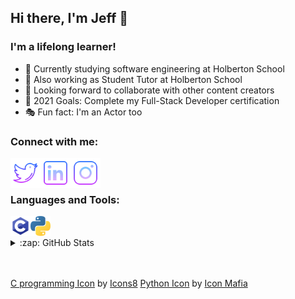 ## Hi there, I'm Jeff 👋

<!--
**Jeff-28/Jeff-28** is a ✨ _special_ ✨ repository because its `README.md` (this file) appears on your GitHub profile.

Here are some ideas to get you started:

- 🔭 I’m currently working on ...
- 🌱 I’m currently learning ...
- 👯 I’m looking to collaborate on ...
- 🤔 I’m looking for help with ...
- 💬 Ask me about ...
- 📫 How to reach me: ...
- 😄 Pronouns: ...
- ⚡ Fun fact: ...
-->

### I'm a lifelong learner!

- 🌱 Currently studying software engineering at Holberton School
- 🔭 Also working as Student Tutor at Holberton School
- 👯 Looking forward to collaborate with other content creators
- 🥅 2021 Goals: Complete my Full-Stack Developer certification
- 🎭 Fun fact: I'm an Actor too 

### Connect with me:

[<img align="left" alt="Jeff-28 | Twitter" width="48px" src="/images/twitter_icon.png" />][twitter]
[<img align="left" alt="Jeff-28 | LinkedIn" width="48px" src="/images/linkedin_icon.png" />][linkedin]
[<img align="left" alt="Jeff-28 | Instagram" width="48px" src="/images/instagram_icon.png" />][instagram]

<br />
<br />

### Languages and Tools:

<img align="left" alt="C" width="32px" src="/images/c-programming.png" />
<img align="left" alt="Python" width="32px" src="/images/python.png" />

<br />
<br />

<details>
  <summary>:zap: GitHub Stats</summary>

  <img align="left" alt="Jeff-28's GitHub Stats" src="https://github-readme-stats.vercel.app/api?username=Jeff-28&theme=tokyonight&show_icons=true" />
  
  <a><img width="419" img align="center" alt="TopLang" src="https://github-readme-stats.vercel.app/api/top-langs/?username=Jeff-28&layout=compact&hide=perl&theme=tokyonight" /></a>

</details>

<br />
<br />

<a href="https://iconscout.com/icons/c-programming" target="_blank">C programming Icon</a> by <a href="https://iconscout.com/contributors/icons8" target="_blank">Icons8</a>
<a href="https://iconscout.com/icons/python" target="_blank">Python Icon</a> by <a href="https://iconscout.com/contributors/icon-mafia" target="_blank">Icon Mafia</a>

[twitter]: https://twitter.com/JeffMartinez28
[instagram]: https://www.instagram.com/jeffmartinez28
[linkedin]: https://www.linkedin.com/in/jeffreymartinez28
